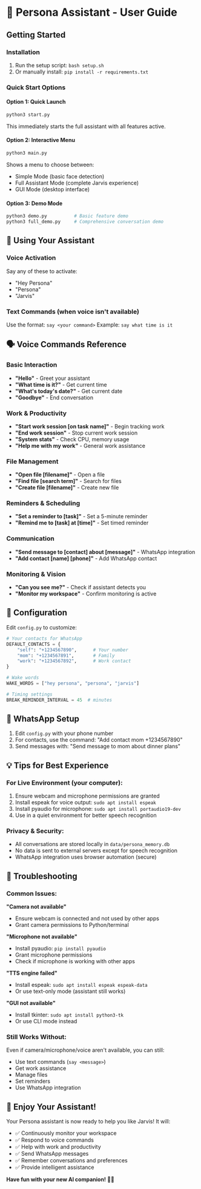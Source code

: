 # 🤖 Persona Assistant - User Guide

## Getting Started

### Installation
1. Run the setup script: `bash setup.sh`
2. Or manually install: `pip install -r requirements.txt`

### Quick Start Options

#### Option 1: Quick Launch
```bash
python3 start.py
```
This immediately starts the full assistant with all features active.

#### Option 2: Interactive Menu
```bash
python3 main.py
```
Shows a menu to choose between:
- Simple Mode (basic face detection)
- Full Assistant Mode (complete Jarvis experience)
- GUI Mode (desktop interface)

#### Option 3: Demo Mode
```bash
python3 demo.py          # Basic feature demo
python3 full_demo.py     # Comprehensive conversation demo
```

## 🎯 Using Your Assistant

### Voice Activation
Say any of these to activate:
- "Hey Persona"
- "Persona"
- "Jarvis"

### Text Commands (when voice isn't available)
Use the format: `say <your command>`
Example: `say what time is it`

## 🗣️ Voice Commands Reference

### Basic Interaction
- **"Hello"** - Greet your assistant
- **"What time is it?"** - Get current time
- **"What's today's date?"** - Get current date
- **"Goodbye"** - End conversation

### Work & Productivity
- **"Start work session [on task name]"** - Begin tracking work
- **"End work session"** - Stop current work session
- **"System stats"** - Check CPU, memory usage
- **"Help me with my work"** - General work assistance

### File Management
- **"Open file [filename]"** - Open a file
- **"Find file [search term]"** - Search for files
- **"Create file [filename]"** - Create new file

### Reminders & Scheduling
- **"Set a reminder to [task]"** - Set a 5-minute reminder
- **"Remind me to [task] at [time]"** - Set timed reminder

### Communication
- **"Send message to [contact] about [message]"** - WhatsApp integration
- **"Add contact [name] [phone]"** - Add WhatsApp contact

### Monitoring & Vision
- **"Can you see me?"** - Check if assistant detects you
- **"Monitor my workspace"** - Confirm monitoring is active

## 🔧 Configuration

Edit `config.py` to customize:

```python
# Your contacts for WhatsApp
DEFAULT_CONTACTS = {
    "self": "+1234567890",      # Your number
    "mom": "+1234567891",       # Family
    "work": "+1234567892",      # Work contact
}

# Wake words
WAKE_WORDS = ["hey persona", "persona", "jarvis"]

# Timing settings
BREAK_REMINDER_INTERVAL = 45  # minutes
```

## 📱 WhatsApp Setup

1. Edit `config.py` with your phone number
2. For contacts, use the command: "Add contact mom +1234567890"
3. Send messages with: "Send message to mom about dinner plans"

## 💡 Tips for Best Experience

### For Live Environment (your computer):
1. Ensure webcam and microphone permissions are granted
2. Install espeak for voice output: `sudo apt install espeak`
3. Install pyaudio for microphone: `sudo apt install portaudio19-dev`
4. Use in a quiet environment for better speech recognition

### Privacy & Security:
- All conversations are stored locally in `data/persona_memory.db`
- No data is sent to external servers except for speech recognition
- WhatsApp integration uses browser automation (secure)

## 🚨 Troubleshooting

### Common Issues:

**"Camera not available"**
- Ensure webcam is connected and not used by other apps
- Grant camera permissions to Python/terminal

**"Microphone not available"**
- Install pyaudio: `pip install pyaudio`
- Grant microphone permissions
- Check if microphone is working with other apps

**"TTS engine failed"**
- Install espeak: `sudo apt install espeak espeak-data`
- Or use text-only mode (assistant still works)

**"GUI not available"**
- Install tkinter: `sudo apt install python3-tk`
- Or use CLI mode instead

### Still Works Without:
Even if camera/microphone/voice aren't available, you can still:
- Use text commands (`say <message>`)
- Get work assistance
- Manage files
- Set reminders
- Use WhatsApp integration

## 🎉 Enjoy Your Assistant!

Your Persona assistant is now ready to help you like Jarvis! It will:
- ✅ Continuously monitor your workspace
- ✅ Respond to voice commands
- ✅ Help with work and productivity
- ✅ Send WhatsApp messages
- ✅ Remember conversations and preferences
- ✅ Provide intelligent assistance

**Have fun with your new AI companion!** 🤖✨
